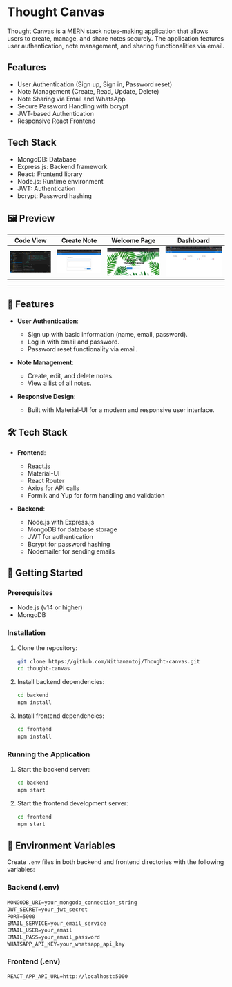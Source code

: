 # Thought Canvas

Thought Canvas is a MERN stack notes-making application that allows users to create, manage, and share notes securely. The application features user authentication, note management, and sharing functionalities via email.

## Features

- User Authentication (Sign up, Sign in, Password reset)
- Note Management (Create, Read, Update, Delete)
- Note Sharing via Email and WhatsApp
- Secure Password Handling with bcrypt
- JWT-based Authentication
- Responsive React Frontend

## Tech Stack

- MongoDB: Database
- Express.js: Backend framework
- React: Frontend library
- Node.js: Runtime environment
- JWT: Authentication
- bcrypt: Password hashing


## 🖼️ Preview

| Code View | Create Note | Welcome Page | Dashboard |
|-----------|-------------|---------------|-----------|
| ![Code](./images/code.png) | ![CreateNote](./images/createNote.png) | ![Welcome](./images/Welcome.png) | ![Dashboard](./images/DashBoard.png) |

---

## 🚀 Features

- **User Authentication**: 
  - Sign up with basic information (name, email, password).
  - Log in with email and password.
  - Password reset functionality via email.

- **Note Management**:
  - Create, edit, and delete notes.
  - View a list of all notes.

- **Responsive Design**: 
  - Built with Material-UI for a modern and responsive user interface.

## 🛠️ Tech Stack

- **Frontend**: 
  - React.js
  - Material-UI
  - React Router
  - Axios for API calls
  - Formik and Yup for form handling and validation

- **Backend**: 
  - Node.js with Express.js
  - MongoDB for database storage
  - JWT for authentication
  - Bcrypt for password hashing
  - Nodemailer for sending emails

## 📝 Getting Started

### Prerequisites

- Node.js (v14 or higher)
- MongoDB

### Installation

1. Clone the repository:
   ```bash
   git clone https://github.com/Nithanantoj/Thought-canvas.git
   cd thought-canvas
   ```
2. Install backend dependencies:
   ```bash
   cd backend
   npm install
   ```
3. Install frontend dependencies:
   ```bash
   cd frontend
   npm install
   ```

### Running the Application

1. Start the backend server:
   ```bash
   cd backend
   npm start
   ```

2. Start the frontend development server:
   ```bash
   cd frontend
   npm start
   ```

## 🔐 Environment Variables

Create `.env` files in both backend and frontend directories with the following variables:

### Backend (.env)
```
MONGODB_URI=your_mongodb_connection_string
JWT_SECRET=your_jwt_secret
PORT=5000
EMAIL_SERVICE=your_email_service
EMAIL_USER=your_email
EMAIL_PASS=your_email_password
WHATSAPP_API_KEY=your_whatsapp_api_key
```

### Frontend (.env)
```
REACT_APP_API_URL=http://localhost:5000
```
